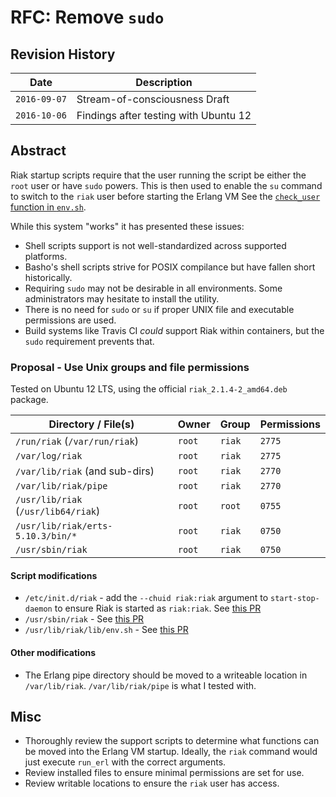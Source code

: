 # RFC: Remove `sudo`

## Revision History

Date         | Description
-------------|------------------------------
`2016-09-07` | Stream-of-consciousness Draft
`2016-10-06` | Findings after testing with Ubuntu 12

## Abstract

Riak startup scripts require that the user running the script be either the `root` user or have `sudo` powers. This is then used to enable the `su` command to switch to the `riak` user before starting the Erlang VM See the [`check_user` function in `env.sh`](https://github.com/basho/node_package/blob/develop/priv/base/env.sh#L220-L248).

While this system "works" it has presented these issues:

* Shell scripts support is not well-standardized across supported platforms.
* Basho's shell scripts strive for POSIX compilance but have fallen short historically.
* Requiring `sudo` may not be desirable in all environments. Some administrators may hesitate to install the utility.
* There is no need for `sudo` or `su` if proper UNIX file and executable permissions are used.
* Build systems like Travis CI *could* support Riak within containers, but the `sudo` requirement prevents that.

### Proposal - Use Unix groups and file permissions

Tested on Ubuntu 12 LTS, using the official `riak_2.1.4-2_amd64.deb` package.

Directory / File(s)                 | Owner  | Group  | Permissions
------------------------------------|--------|--------|-------------------
`/run/riak` (`/var/run/riak`)       | `root` | `riak` | `2775`
`/var/log/riak`                     | `root` | `riak` | `2775`
`/var/lib/riak` (and sub-dirs)      | `root` | `riak` | `2770`
`/var/lib/riak/pipe`                | `root` | `riak` | `2770`
`/usr/lib/riak` (`/usr/lib64/riak`) | `root` | `root` | `0755`
`/usr/lib/riak/erts-5.10.3/bin/*`   | `root` | `riak` | `0750`
`/usr/sbin/riak`                    | `root` | `riak` | `0750`

#### Script modifications

* `/etc/init.d/riak` - add the `--chuid riak:riak` argument to `start-stop-daemon` to ensure Riak is started as `riak:riak`. See [this PR](https://github.com/basho/node_package/pull/209)
* `/usr/sbin/riak` - See [this PR](https://github.com/basho/node_package/pull/209)
* `/usr/lib/riak/lib/env.sh` - See [this PR](https://github.com/basho/node_package/pull/209)

#### Other modifications

* The Erlang pipe directory should be moved to a writeable location in `/var/lib/riak`. `/var/lib/riak/pipe` is what I tested with.

## Misc

* Thoroughly review the support scripts to determine what functions can be moved into the Erlang VM startup. Ideally, the `riak` command would just execute `run_erl` with the correct arguments.
* Review installed files to ensure minimal permissions are set for use.
* Review writable locations to ensure the `riak` user has access.
